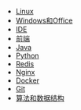 - <a href="Linux/index.md">Linux</a>
- <a href="Windows和Office/index.md">Windows和Office</a>
- <a href="IDE/index.md">IDE</a>
- <a href="前端/index.md">前端</a>
- <a href="Java/index.md">Java</a>
- <a href="Python/index.md">Python</a>
- <a href="Redis/index.md">Redis</a>
- <a href="Nginx/index.md">Nginx</a>
- <a href="Docker/index.md">Docker</a>
- <a href="Git/index.md">Git</a>
- <a href="算法和数据结构/index.md">算法和数据结构</a>
